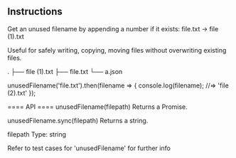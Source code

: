## Instructions


Get an unused filename by appending a number if it exists: file.txt → file (1).txt

Useful for safely writing, copying, moving files without overwriting existing files.

.
├── file (1).txt
├── file.txt
└── a.json

unusedFilename('file.txt').then(filename => {
  console.log(filename);
  //=> 'file (2).txt'
});

==== API ====
unusedFilename(filepath)
Returns a Promise<string>.

unusedFilename.sync(filepath)
Returns a string.

filepath
Type: string

Refer to test cases for 'unusedFilename' for further info

